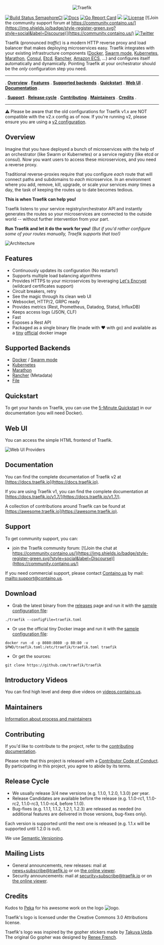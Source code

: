 
<p align="center">
<img src="docs/content/assets/img/traefik.logo.png" alt="Traefik" title="Traefik" />
</p>

[![Build Status SemaphoreCI](https://semaphoreci.com/api/v1/containous/traefik/branches/master/shields_badge.svg)](https://semaphoreci.com/containous/traefik)
[![Docs](https://img.shields.io/badge/docs-current-brightgreen.svg)](https://docs.traefik.io)
[![Go Report Card](https://goreportcard.com/badge/traefik/traefik)](https://goreportcard.com/report/traefik/traefik)
[![](https://images.microbadger.com/badges/image/traefik.svg)](https://microbadger.com/images/traefik)
[![License](https://img.shields.io/badge/license-MIT-blue.svg)](https://github.com/traefik/traefik/blob/master/LICENSE.md)
[![Join the community support forum at https://community.containo.us/](https://img.shields.io/badge/style-register-green.svg?style=social&label=Discourse)](https://community.containo.us/)
[![Twitter](https://img.shields.io/twitter/follow/traefik.svg?style=social)](https://twitter.com/intent/follow?screen_name=traefik)


Traefik (pronounced _traffic_) is a modern HTTP reverse proxy and load balancer that makes deploying microservices easy.
Traefik integrates with your existing infrastructure components ([Docker](https://www.docker.com/), [Swarm mode](https://docs.docker.com/engine/swarm/), [Kubernetes](https://kubernetes.io), [Marathon](https://mesosphere.github.io/marathon/), [Consul](https://www.consul.io/), [Etcd](https://coreos.com/etcd/), [Rancher](https://rancher.com), [Amazon ECS](https://aws.amazon.com/ecs), ...) and configures itself automatically and dynamically.
Pointing Traefik at your orchestrator should be the _only_ configuration step you need.

---

. **[Overview](#overview)** .
**[Features](#features)** .
**[Supported backends](#supported-backends)** .
**[Quickstart](#quickstart)** .
**[Web UI](#web-ui)** .
**[Documentation](#documentation)** .

. **[Support](#support)** .
**[Release cycle](#release-cycle)** .
**[Contributing](#contributing)** .
**[Maintainers](#maintainers)** .
**[Credits](#credits)** .

---

:warning: Please be aware that the old configurations for Traefik v1.x are NOT compatible with the v2.x config as of now. If you're running v2, please ensure you are using a [v2 configuration](https://docs.traefik.io/).

## Overview

Imagine that you have deployed a bunch of microservices with the help of an orchestrator (like Swarm or Kubernetes) or a service registry (like etcd or consul).
Now you want users to access these microservices, and you need a reverse proxy.

Traditional reverse-proxies require that you configure _each_ route that will connect paths and subdomains to _each_ microservice. 
In an environment where you add, remove, kill, upgrade, or scale your services _many_ times a day, the task of keeping the routes up to date becomes tedious. 

**This is when Traefik can help you!**

Traefik listens to your service registry/orchestrator API and instantly generates the routes so your microservices are connected to the outside world -- without further intervention from your part. 

**Run Traefik and let it do the work for you!** 
_(But if you'd rather configure some of your routes manually, Traefik supports that too!)_

![Architecture](docs/content/assets/img/traefik-architecture.png)

## Features

- Continuously updates its configuration (No restarts!)
- Supports multiple load balancing algorithms
- Provides HTTPS to your microservices by leveraging [Let's Encrypt](https://letsencrypt.org)  (wildcard certificates support)
- Circuit breakers, retry
- See the magic through its clean web UI
- Websocket, HTTP/2, GRPC ready
- Provides metrics (Rest, Prometheus, Datadog, Statsd, InfluxDB)
- Keeps access logs (JSON, CLF)
- Fast
- Exposes a Rest API
- Packaged as a single binary file (made with :heart: with go) and available as a [tiny](https://microbadger.com/images/traefik) [official](https://hub.docker.com/r/_/traefik/) docker image


## Supported Backends

- [Docker](https://docs.traefik.io/providers/docker/) / [Swarm mode](https://docs.traefik.io/providers/docker/)
- [Kubernetes](https://docs.traefik.io/providers/kubernetes-crd/)
- [Marathon](https://docs.traefik.io/providers/marathon/)
- [Rancher](https://docs.traefik.io/providers/rancher/) (Metadata)
- [File](https://docs.traefik.io/providers/file/)

## Quickstart

To get your hands on Traefik, you can use the [5-Minute Quickstart](https://docs.traefik.io/getting-started/quick-start/) in our documentation (you will need Docker).

## Web UI

You can access the simple HTML frontend of Traefik.

![Web UI Providers](docs/content/assets/img/webui-dashboard.png)

## Documentation

You can find the complete documentation of Traefik v2 at [https://docs.traefik.io](https://docs.traefik.io).

If you are using Traefik v1, you can find the complete documentation at [https://docs.traefik.io/v1.7/](https://docs.traefik.io/v1.7/).

A collection of contributions around Traefik can be found at [https://awesome.traefik.io](https://awesome.traefik.io).

## Support

To get community support, you can:
- join the Traefik community forum: [![Join the chat at https://community.containo.us/](https://img.shields.io/badge/style-register-green.svg?style=social&label=Discourse)](https://community.containo.us/)

If you need commercial support, please contact [Containo.us](https://containo.us) by mail: <mailto:support@containo.us>.

## Download

- Grab the latest binary from the [releases](https://github.com/traefik/traefik/releases) page and run it with the [sample configuration file](https://raw.githubusercontent.com/traefik/traefik/master/traefik.sample.toml):

```shell
./traefik --configFile=traefik.toml
```

- Or use the official tiny Docker image and run it with the [sample configuration file](https://raw.githubusercontent.com/traefik/traefik/master/traefik.sample.toml):

```shell
docker run -d -p 8080:8080 -p 80:80 -v $PWD/traefik.toml:/etc/traefik/traefik.toml traefik
```

- Or get the sources:

```shell
git clone https://github.com/traefik/traefik
```

## Introductory Videos

You can find high level and deep dive videos on [videos.containo.us](https://videos.containo.us).

## Maintainers

[Information about process and maintainers](docs/content/contributing/maintainers.md)

## Contributing

If you'd like to contribute to the project, refer to the [contributing documentation](CONTRIBUTING.md).

Please note that this project is released with a [Contributor Code of Conduct](CODE_OF_CONDUCT.md).
By participating in this project, you agree to abide by its terms.

## Release Cycle

- We usually release 3/4 new versions (e.g. 1.1.0, 1.2.0, 1.3.0) per year.
- Release Candidates are available before the release (e.g. 1.1.0-rc1, 1.1.0-rc2, 1.1.0-rc3, 1.1.0-rc4, before 1.1.0).
- Bug-fixes (e.g. 1.1.1, 1.1.2, 1.2.1, 1.2.3) are released as needed (no additional features are delivered in those versions, bug-fixes only).

Each version is supported until the next one is released (e.g. 1.1.x will be supported until 1.2.0 is out).

We use [Semantic Versioning](https://semver.org/).

## Mailing Lists

- General announcements, new releases: mail at news+subscribe@traefik.io or on [the online viewer](https://groups.google.com/a/traefik.io/forum/#!forum/news).
- Security announcements: mail at security+subscribe@traefik.io or on [the online viewer](https://groups.google.com/a/traefik.io/forum/#!forum/security).

## Credits

Kudos to [Peka](http://peka.byethost11.com/photoblog/) for his awesome work on the logo ![logo](docs/content/assets/img/traefik.icon.png).

Traefik's logo is licensed under the Creative Commons 3.0 Attributions license.

Traefik's logo was inspired by the gopher stickers made by [Takuya Ueda](https://twitter.com/tenntenn).
The original Go gopher was designed by [Renee French](https://reneefrench.blogspot.com/).
